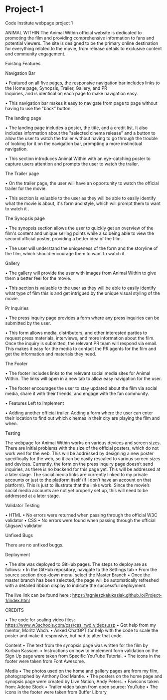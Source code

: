 # Project-1
Code Institute webpage project 1

ANIMAL WITHIN
The Animal Within official website is dedicated to promoting the film and providing comprehensive information to fans and potential viewers. The site is designed to be the primary online destination for everything related to the movie, from release details to exclusive content and community engagement.

Existing Features

Navigation Bar

•   Featured on all five pages, the responsive navigation bar includes links to the Home page, Synopsis, Trailer, Gallery, and PR   
Inquiries, and is identical on each page to make navigation easy.

•   This navigation bar makes it easy to navigate from page to page without having to use the "back" button.

<!--PHOTO-->

The landing page 

• The landing page includes a poster, the title, and a credit list. It also includes information about the "selected cinema release" and a button to allow the user to watch the trailer without having to go through the trouble of looking for it on the navigation bar, prompting a more instinctual navigation.

• This section introduces Animal Within with an eye-catching poster to capture users attention and prompts the user to watch the trailer.

<!--PHOTO-->

The	Trailer page

•   On the trailer page, the user will have an opportunity to watch the official trailer for the movie.

•  This section is valuable to the user as they will be able to easily identify what the movie is about, it's form and style, which will prompt them to want to watch it .

<!--PHOTO-->

The Synopsis page

•   The synopsis section allows the user to quickly get an overview of the film's content and unique selling points while also being able to view the second official poster, providing a better idea of the film.
	
•	The user will understand the uniqueness of the form and the storyline of the film, which should encourage them to want to watch it.

<!--PHOTO-->

Gallery

•  The gallery will provide the user with images from Animal Within to give them a better feel for the movie.

•	This section is valuable to the user as they will be able to easily identify what type of film this is and get intrigued by the unique visual styling of the movie.

<!--PHOTO-->

Pr Inquiries

•   The press inquiry page provides a form where any press inquiries can be submitted by the user.

•	This form allows media, distributors, and other interested parties to request press materials, interviews, and more information about the film. Once the inquiry is submitted, the relevant PR team will respond via email. This makes it easy for the media to contact the PR agents for the film and get the information and materials they need.

<!--PHOTO-->

The Footer

•	The footer includes links to the relevant social media sites for Animal Within. The links will open in a new tab to allow easy navigation for the user.
	
•	The footer encourages the user to stay updated about the film via social media, share it with their friends, and engage with the fan community.

<!--PHOTO-->
	
•	Features Left to Implement

•	Adding another official trailer.
Adding a form where the user can enter their location to find out which cinemas in their city are playing the film and when.



Testing

The webpage for Animal Within works on various devices and screen sizes.
There are initial problems with the size of the official posters, which do not work well for the web. This will be addressed by designing a new poster specifically for the web, so it can be easily rescaled to various screen sizes and devices.
Currently, the form on the press inquiry page doesn’t send inquiries, as there is no backend for this page yet. This will be addressed at a later stage.
The social media links are currently linked to my private accounts or just to the platform itself (if I don’t have an account on that platform). This is just to illustrate that the links work. Since the movie’s social media accounts are not yet properly set up, this will need to be addressed at a later stage.

Validator Testing

•	HTML
•	No errors were returned when passing through the official W3C validator
•   CSS
•	No errors were found when passing through the official (Jigsaw) validator

Unfixed Bugs

There are no unfixed buggs.

Deployment

•	The site was deployed to GitHub pages. The steps to deploy are as follows:
•	In the GitHub repository, navigate to the Settings tab
•	From the source section drop-down menu, select the Master Branch
•   Once the master branch has been selected, the page will be automatically refreshed with a detailed ribbon display to indicate the successful deployment.

The live link can be found here : https://agnieszkalukasiak.github.io/Project-1/index.html

CREDITS

•   The code for scaling video files: https://www.w3schools.com/css/css_rwd_videos.asp
•   Got help from my mentor, Moritz Wach.
•   Asked ChatGPT for help with the code to scale the poster and make it responsive, but had to alter that code.

Content
•	The text from the synopsis page was written for the film by Kurban Kassam.
•	Instructions on how to implement form validation on the Sign Up page were taken from Specific YouTube Tutorial.
•	The icons in the footer were taken from Font Awesome.

Media
•	The photos used on the home and gallery pages are from my film, photographed by Anthony Dod Mantle.
•	The posters on the home page and synopsis page were created by Live Nation, Andy Peters.
•	Favicons taken from: Adobe Stock
•	Trailer video taken from open source: YouTube
•	The icons in the footer were taken from Buffer Library


